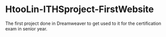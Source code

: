 # HtooLin-ITHSproject-FirstWebsite
 The first project done in Dreamweaver to get used to it for the certification exam in senior year.
